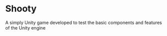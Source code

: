 # Shooty
A simply Unity game developed to test the basic components and features of the Unity engine
